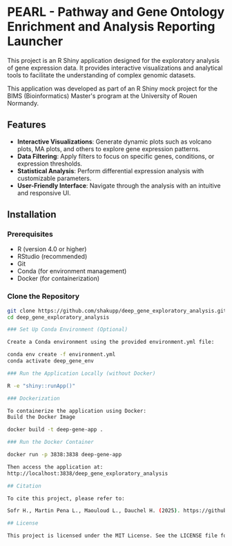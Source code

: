 # PEARL - Pathway and Gene Ontology Enrichment and Analysis Reporting Launcher

This project is an R Shiny application designed for the exploratory analysis of gene expression data. It provides interactive visualizations and analytical tools to facilitate the understanding of complex genomic datasets.

This application was developed as part of an R Shiny mock project for the BIMS (Bioinformatics) Master's program at the University of Rouen Normandy.

## Features

- **Interactive Visualizations**: Generate dynamic plots such as volcano plots, MA plots, and others to explore gene expression patterns.
- **Data Filtering**: Apply filters to focus on specific genes, conditions, or expression thresholds.
- **Statistical Analysis**: Perform differential expression analysis with customizable parameters.
- **User-Friendly Interface**: Navigate through the analysis with an intuitive and responsive UI.

## Installation

### Prerequisites

- R (version 4.0 or higher)
- RStudio (recommended)
- Git
- Conda (for environment management)
- Docker (for containerization)

### Clone the Repository

```bash
git clone https://github.com/shakupp/deep_gene_exploratory_analysis.git
cd deep_gene_exploratory_analysis

### Set Up Conda Environment (Optional)

Create a Conda environment using the provided environment.yml file:

conda env create -f environment.yml
conda activate deep_gene_env

### Run the Application Locally (without Docker)

R -e "shiny::runApp()"

### Dockerization

To containerize the application using Docker:
Build the Docker Image

docker build -t deep-gene-app .

### Run the Docker Container

docker run -p 3838:3838 deep-gene-app

Then access the application at:
http://localhost:3838/deep_gene_exploratory_analysis

## Citation

To cite this project, please refer to:

Sofr H., Martin Pena L., Maouloud L., Dauchel H. (2025). https://github.com/shakupp/deep_gene_exploratory_analysis

## License

This project is licensed under the MIT License. See the LICENSE file for details.